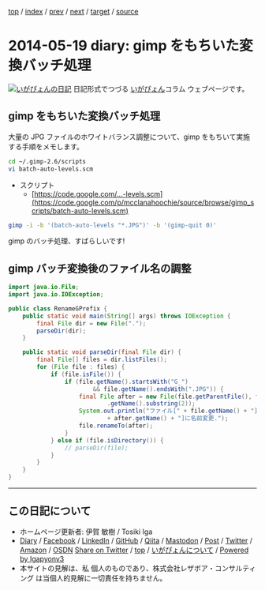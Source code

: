 [top](../index.html) 
 / [index](index.html) 
 / [prev](ig140517.html) 
 / [next](ig140522.html) 
 / [target](https://www.igapyon.jp/igapyon/diary/2014/ig140519.html) 
 / [source](https://github.com/igapyon/diary/blob/master/2014/ig140519.src.md) 

2014-05-19 diary: gimp をもちいた変換バッチ処理
=====================================================================================================
[![いがぴょんの日記](https://www.igapyon.jp/igapyon/diary/images/iga202308_256.jpg "いがぴょん")](https://www.igapyon.jp/igapyon/diary/memo/memoigapyon.html) 日記形式でつづる [いがぴょん](https://www.igapyon.jp/igapyon/diary/memo/memoigapyon.html)コラム ウェブページです。

## gimp をもちいた変換バッチ処理

大量の JPG ファイルのホワイトバランス調整について、gimp をもちいて実施する手順をメモします。

```sh
cd ~/.gimp-2.6/scripts
vi batch-auto-levels.scm 
```



* スクリプト
  * [https://code.google.com/...-levels.scm](https://code.google.com/p/mcclanahoochie/source/browse/gimp_scripts/batch-auto-levels.scm)



```sh
gimp -i -b '(batch-auto-levels "*.JPG")' -b '(gimp-quit 0)'
```


gimp のバッチ処理、すばらしいです!


## gimp バッチ変換後のファイル名の調整


```java
import java.io.File;
import java.io.IOException;

public class RenameGPrefix {
    public static void main(String[] args) throws IOException {
        final File dir = new File(".");
        parseDir(dir);
    }

    public static void parseDir(final File dir) {
        final File[] files = dir.listFiles();
        for (File file : files) {
            if (file.isFile()) {
                if (file.getName().startsWith("G_")
                        && file.getName().endsWith(".JPG")) {
                    final File after = new File(file.getParentFile(), file
                            .getName().substring(2));
                    System.out.println("ファイル[" + file.getName() + "]をファイル["
                            + after.getName() + "]に名前変更.");
                    file.renameTo(after);
                }
            } else if (file.isDirectory()) {
                // parseDir(file);
            }
        }
    }
}
```


----------------------------------------------------------------------------------------------------

## この日記について

* ホームページ更新者: 伊賀 敏樹 / Tosiki Iga
* [Diary](https://www.igapyon.jp/igapyon/diary/) / [Facebook](https://www.facebook.com/igapyon) / [LinkedIn](https://www.linkedin.com/in/toshikiiga) / [GitHub](https://github.com/igapyon) / [Qiita](https://qiita.com/igapyon) / [Mastodon](https://social.vivaldi.net/@igapyon) / [Post](https://post.news/igapyon) / [Twitter](https://twitter.com/ToshikiIga) / [Amazon](https://www.amazon.co.jp/%E4%BC%8A%E8%B3%80-%E6%95%8F%E6%A8%B9/e/B004LTQWCQ) / [OSDN](https://ja.osdn.net/users/iga/)
[Share on Twitter](https://twitter.com/intent/tweet?hashtags=igapyon%2Cdiary%2C%E3%81%84%E3%81%8C%E3%81%B4%E3%82%87%E3%82%93&text=gimp+%E3%82%92%E3%82%82%E3%81%A1%E3%81%84%E3%81%9F%E5%A4%89%E6%8F%9B%E3%83%90%E3%83%83%E3%83%81%E5%87%A6%E7%90%86&url=https%3A%2F%2Fwww.igapyon.jp%2Figapyon%2Fdiary%2F2014%2Fig140519.html) / [top](../index.html) / [いがぴょんについて](https://www.igapyon.jp/igapyon/diary/memo/memoigapyon.html) / [Powered by Igapyonv3](https://github.com/igapyon/igapyonv3)
* 本サイトの見解は、私 個人のものであり、株式会社レザボア・コンサルティング は当個人的見解に一切責任を持ちません。 
